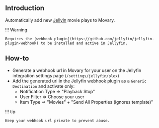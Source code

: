 ## Introduction

Automatically add new [Jellyin](https://jellyfin.org/) movie plays to Movary.

!!! Warning

    Requires the [webhook plugin](https://github.com/jellyfin/jellyfin-plugin-webhook) to be installed and active in Jellyfin.

## How-to
- Generate a webhook url in Movary for your user on the Jellyfin integration settings page (`/settings/jellyfin/plex`)
- Add the generated url in the Jellyfin webhook plugin as a `Generic Destination` and activate only:
    - Notification Type => "Playback Stop"
    - User Filter => Choose your user
    - Item Type => "Movies" + "Send All Properties (ignores template)"

!!! tip

    Keep your webhook url private to prevent abuse.
